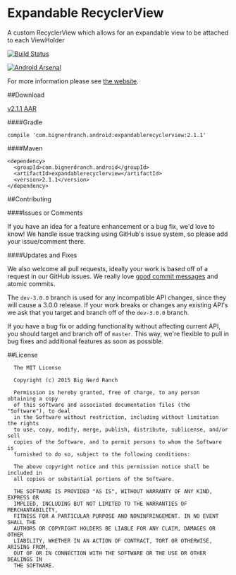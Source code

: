 # Expandable RecyclerView

A custom RecyclerView which allows for an expandable view to be attached to each ViewHolder

[![Build Status](https://travis-ci.org/bignerdranch/expandable-recycler-view.svg?branch=master)](https://travis-ci.org/bignerdranch/expandable-recycler-view)

[![Android Arsenal](https://img.shields.io/badge/Android%20Arsenal-Expandable%20RecyclerView-green.svg?style=flat)](https://android-arsenal.com/details/1/2119)

For more information please see [the website](http://bignerdranch.github.io/expandable-recycler-view/).

##Download

[v2.1.1 AAR](http://repo1.maven.org/maven2/com/bignerdranch/android/expandablerecyclerview/2.1.1/expandablerecyclerview-2.1.1.aar)

####Gradle

```
compile 'com.bignerdranch.android:expandablerecyclerview:2.1.1'
```

####Maven

```
<dependency>
  <groupId>com.bignerdranch.android</groupId>
  <artifactId>expandablerecyclerview</artifactId>
  <version>2.1.1</version>
</dependency>
```
##Contributing

####Issues or Comments

If you have an idea for a feature enhancement or a bug fix, we'd love to know! We handle issue tracking using GitHub's issue system, so please add your issue/comment there.

####Updates and Fixes

We also welcome all pull requests, ideally your work is based off of a request in our GitHub issues. We really love [good commit messages](http://chris.beams.io/posts/git-commit/) and atomic commits.

The `dev-3.0.0` branch is used for any incompatible API changes, since they will cause a 3.0.0 release. If your work breaks or changes any existing API's we ask that you target and branch off of the `dev-3.0.0` branch.

If you have a bug fix or adding functionality without affecting current API, you should target and branch off of `master`. This way, we're flexible to pull in bug fixes and additional features as soon as possible.

##License

      The MIT License
      
      Copyright (c) 2015 Big Nerd Ranch
      
      Permission is hereby granted, free of charge, to any person obtaining a copy
      of this software and associated documentation files (the "Software"), to deal
      in the Software without restriction, including without limitation the rights
      to use, copy, modify, merge, publish, distribute, sublicense, and/or sell
      copies of the Software, and to permit persons to whom the Software is
      furnished to do so, subject to the following conditions:
      
      The above copyright notice and this permission notice shall be included in
      all copies or substantial portions of the Software.
      
      THE SOFTWARE IS PROVIDED "AS IS", WITHOUT WARRANTY OF ANY KIND, EXPRESS OR
      IMPLIED, INCLUDING BUT NOT LIMITED TO THE WARRANTIES OF MERCHANTABILITY,
      FITNESS FOR A PARTICULAR PURPOSE AND NONINFRINGEMENT. IN NO EVENT SHALL THE
      AUTHORS OR COPYRIGHT HOLDERS BE LIABLE FOR ANY CLAIM, DAMAGES OR OTHER
      LIABILITY, WHETHER IN AN ACTION OF CONTRACT, TORT OR OTHERWISE, ARISING FROM,
      OUT OF OR IN CONNECTION WITH THE SOFTWARE OR THE USE OR OTHER DEALINGS IN
      THE SOFTWARE.
